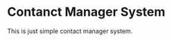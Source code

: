 Contanct Manager System
========================

This is just simple contact manager system.
<br />
